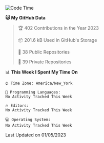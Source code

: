 <!--START_SECTION:waka-->
![Code Time](http://img.shields.io/badge/Code%20Time-178%20hrs%2045%20mins-blue)

**🐱 My GitHub Data** 

> 🏆 402 Contributions in the Year 2023
 > 
> 📦 201.6 kB Used in GitHub's Storage 
 > 
> 📜 38 Public Repositories 
 > 
> 🔑 39 Private Repositories  
 > 
📊 **This Week I Spent My Time On** 

```text
⌚︎ Time Zone: America/New_York

💬 Programming Languages: 
No Activity Tracked This Week

🔥 Editors: 
No Activity Tracked This Week

💻 Operating System: 
No Activity Tracked This Week

```


 Last Updated on 01/05/2023
<!--END_SECTION:waka-->